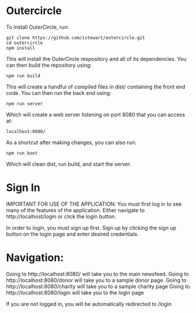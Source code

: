Outercircle
===========

To install OuterCircle, run:

    git clone https://github.com/istewart/outercircle.git
    cd outercircle
    npm install

This will install the OuterCircle respository and all of its dependencies. You can then build the repository using:

    npm run build

This will create a handful of compiled files in dist/ containing the front end code. You can then run the back end using:

    npm run server

Which will create a web server listening on port 8080 that you can access at:

    localhost:8080/

As a shortcut after making changes, you can also run:

    npm run boot

Which will clean dist, run build, and start the server.

Sign In
========

IMPORTANT FOR USE OF THE APPLICATION: You must first log in to see many of the features of the application. Either navigate to http://localhost/login or click the login button.

In order to login, you must sign up first. Sign up by clicking the sign up button on the login page and enter desired credentials.

Navigation:
===========

Going to http://localhost:8080/ will take you to the main newsfeed.
Going to http://localhost:8080/donor will take you to a sample donor page.
Going to http://localhost:8080/charity will take you to a sample charity page
Going to http://localhost:8080/login will take you to the login page

If you are not logged in, you will be automatically redirected to /login
